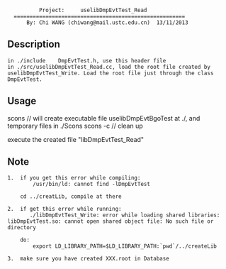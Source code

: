 
              Project:     uselibDmpEvtTest_Read
      ======================================================
          By: Chi WANG (chiwang@mail.ustc.edu.cn)  13/11/2013

Description
--------------
    in ./include    DmpEvtTest.h, use this header file
    in ./src/uselibDmpEvtTest_Read.cc, load the root file created by uselibDmpEvtTest_Write. Load the root file just through the class DmpEvtTest.


Usage
--------------
  scons       // will create executable file uselibDmpEvtBgoTest at ./, and temporary files in ./Scons
  scons -c    // clean up

  execute the created file "libDmpEvtTest_Read"


Note
-----

    1.  if you get this error while compiling:
            /usr/bin/ld: cannot find -lDmpEvtTest

        cd ../creatLib, compile at there

    2.  if get this error while running:
           ./libDmpEvtTest_Write: error while loading shared libraries: libDmpEvtTest.so: cannot open shared object file: No such file or directory 

        do:
            export LD_LIBRARY_PATH=$LD_LIBRARY_PATH:`pwd`/../createLib

    3.  make sure you have created XXX.root in Database



